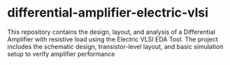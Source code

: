 # differential-amplifier-electric-vlsi
This repository contains the design, layout, and analysis of a Differential Amplifier with resistive load using the Electric VLSI EDA Tool. The project includes the schematic design, transistor-level layout, and basic simulation setup to verify amplifier performance
